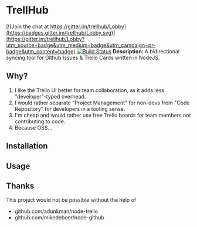 # TrellHub

[![Join the chat at https://gitter.im/trellhub/Lobby](https://badges.gitter.im/trellhub/Lobby.svg)](https://gitter.im/trellhub/Lobby?utm_source=badge&utm_medium=badge&utm_campaign=pr-badge&utm_content=badge)
[![Build Status](https://travis-ci.org/mattdavenport/trellhub.svg?branch=master)](https://travis-ci.org/mattdavenport/trellhub)
**Description**: A bidirectional syncing tool for Github Issues & Trello Cards
written in NodeJS.

## Why?
1. I like the Trello UI better for team collaboration, as it adds less "developer"-typed overhead.
2. I would rather separate "Project Management" for non-devs from "Code Repository" for developers in a tooling sense.
3. I'm cheap and would rather use free Trello boards for team members not contributing to code.
4. Because OSS...

## Installation

## Usage

## Thanks
This project would not be possible without the help of
- github.com/adunkman/node-trello
- github.com/mikedeboer/node-github
